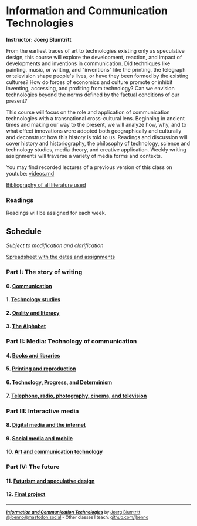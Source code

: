 # Information and Communication Technologies
**Instructor: Joerg Blumtritt**  

From the earliest traces of art to technologies existing only as speculative design, this course will explore the development, reaction, and impact of developments and inventions in communication. Did techniques like painting, music, or writing, and "inventions" like the printing, the telegraph or television shape people's lives, or have they been formed by the existing cultures? How do forces of economics and culture promote or inhibit inventing, accessing, and profiting from technology? Can we envision technologies beyond the norms defined by the factual conditions of our present?

This course will focus on the role and application of communication technologies with a transnational cross-cultural lens. Beginning in ancient times and making our way to the present, we will analyze how, why, and to what effect innovations were adopted both geographically and culturally and deconstruct how this history is told to us. Readings and discussion will cover history and historiography, the philosophy of technology, science and technology studies, media theory, and creative application. Weekly writing assignments will traverse a variety of media forms and contexts.

You may find recorded lectures of a previous version of this class on youtube: [videos.md](/files/videos.md)

[Bibliography of all literature used](/files/Bibliography.md)

### Readings
Readings will be assigned for each week.

## Schedule
*Subject to modification and clarification*

[Spreadsheet with the dates and assignments](https://docs.google.com/spreadsheets/d/10EElPgwd0SA_fW2tWd3AjJ3SswVbAe7kLfOHETJjV4k/edit?usp=sharing)  

### Part I: The story of writing
#### 0. [Communication](/files/00.md)
#### 1. [Technology studies](/files/01.md)
#### 2. [Orality and literacy](/files/02.md)
#### 3. [The Alphabet](/files/03.md)

### Part II: Media: Technology of communication
#### 4. [Books and libraries](/files/04.md)
#### 5. [Printing and reproduction](/files/05.md)
#### 6. [Technology, Progress, and Determinism](/files/06.md)
#### 7. [Telephone, radio, photography, cinema, and television](/files/07.md)

### Part III: Interactive media
#### 8. [Digital media and the internet](/files/08.md)
#### 9. [Social media and mobile](/files/09.md)
#### 10. [Art and communication technology](/files/10.md)

### Part IV: The future
#### 11. [Futurism and speculative design](/files/11.md)
#### 12. [Final project](/files/12.md)


***
<sup>***[Information and Communication Technologies](/README.md)*** by [Joerg Blumtritt](https://jbenno.net) [@jbenno@mastodon.social](https://mastodon.social/@jbenno) - Other classes I teach: [github.com/jbenno](https://github.com/jbenno/teaching)</sup>

